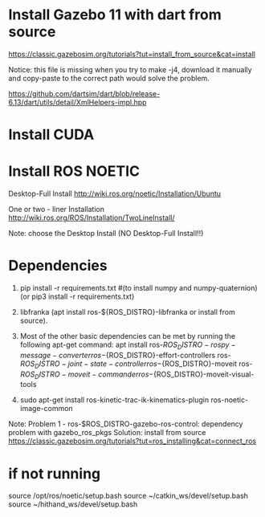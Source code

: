 # Install Gazebo 11 with dart from source
https://classic.gazebosim.org/tutorials?tut=install_from_source&cat=install

Notice: this file is missing when you try to make -j4, download it manually and copy-paste to the correct path would solve the problem.

https://github.com/dartsim/dart/blob/release-6.13/dart/utils/detail/XmlHelpers-impl.hpp

# Install CUDA

# Install ROS NOETIC 
Desktop-Full Install
http://wiki.ros.org/noetic/Installation/Ubuntu

One or two - liner Installation
http://wiki.ros.org/ROS/Installation/TwoLineInstall/

Note: choose the Desktop Install (NO Desktop-Full Install!!)

# Dependencies
1. pip install -r requirements.txt #(to install numpy and numpy-quaternion) (or pip3 install -r requirements.txt)

2. libfranka (apt install ros-${ROS_DISTRO}-libfranka or install from source).

3. Most of the other basic dependencies can be met by running the following apt-get command: apt install ros-${ROS_DISTRO}-rospy-message-converter ros-${ROS_DISTRO}-effort-controllers ros-${ROS_DISTRO}-joint-state-controller ros-${ROS_DISTRO}-moveit ros-${ROS_DISTRO}-moveit-commander ros-${ROS_DISTRO}-moveit-visual-tools

4. sudo apt-get install ros-kinetic-trac-ik-kinematics-plugin
ros-noetic-image-common

Note: 
Problem 1 - ros-$ROS_DISTRO-gazebo-ros-control: 
dependency problem with gazebo_ros_pkgs
Solution: install from source
https://classic.gazebosim.org/tutorials?tut=ros_installing&cat=connect_ros


# if not running 
source /opt/ros/noetic/setup.bash
source ~/catkin_ws/devel/setup.bash
source ~/hithand_ws/devel/setup.bash
